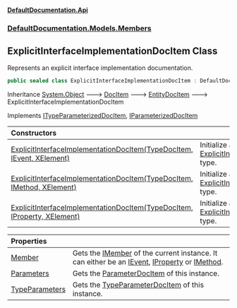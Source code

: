 #### [DefaultDocumentation\.Api](../../../../index.md 'index')
### [DefaultDocumentation\.Models\.Members](../../../../index.md#DefaultDocumentation.Models.Members 'DefaultDocumentation\.Models\.Members')

## ExplicitInterfaceImplementationDocItem Class

Represents an explicit interface implementation documentation\.

```csharp
public sealed class ExplicitInterfaceImplementationDocItem : DefaultDocumentation.Models.EntityDocItem, DefaultDocumentation.Models.ITypeParameterizedDocItem, DefaultDocumentation.Models.IParameterizedDocItem
```

Inheritance [System\.Object](https://learn.microsoft.com/en-us/dotnet/api/system.object 'System\.Object') &#129106; [DocItem](../../DocItem/index.md 'DefaultDocumentation\.Models\.DocItem') &#129106; [EntityDocItem](../../EntityDocItem/index.md 'DefaultDocumentation\.Models\.EntityDocItem') &#129106; ExplicitInterfaceImplementationDocItem

Implements [ITypeParameterizedDocItem](../../ITypeParameterizedDocItem/index.md 'DefaultDocumentation\.Models\.ITypeParameterizedDocItem'), [IParameterizedDocItem](../../IParameterizedDocItem/index.md 'DefaultDocumentation\.Models\.IParameterizedDocItem')

| Constructors | |
| :--- | :--- |
| [ExplicitInterfaceImplementationDocItem\(TypeDocItem, IEvent, XElement\)](ExplicitInterfaceImplementationDocItem.md#DefaultDocumentation.Models.Members.ExplicitInterfaceImplementationDocItem.ExplicitInterfaceImplementationDocItem(DefaultDocumentation.Models.Types.TypeDocItem,IEvent,System.Xml.Linq.XElement) 'DefaultDocumentation\.Models\.Members\.ExplicitInterfaceImplementationDocItem\.ExplicitInterfaceImplementationDocItem\(DefaultDocumentation\.Models\.Types\.TypeDocItem, IEvent, System\.Xml\.Linq\.XElement\)') | Initialize a new instance of the [ExplicitInterfaceImplementationDocItem](index.md 'DefaultDocumentation\.Models\.Members\.ExplicitInterfaceImplementationDocItem') type\. |
| [ExplicitInterfaceImplementationDocItem\(TypeDocItem, IMethod, XElement\)](ExplicitInterfaceImplementationDocItem.md#DefaultDocumentation.Models.Members.ExplicitInterfaceImplementationDocItem.ExplicitInterfaceImplementationDocItem(DefaultDocumentation.Models.Types.TypeDocItem,IMethod,System.Xml.Linq.XElement) 'DefaultDocumentation\.Models\.Members\.ExplicitInterfaceImplementationDocItem\.ExplicitInterfaceImplementationDocItem\(DefaultDocumentation\.Models\.Types\.TypeDocItem, IMethod, System\.Xml\.Linq\.XElement\)') | Initialize a new instance of the [ExplicitInterfaceImplementationDocItem](index.md 'DefaultDocumentation\.Models\.Members\.ExplicitInterfaceImplementationDocItem') type\. |
| [ExplicitInterfaceImplementationDocItem\(TypeDocItem, IProperty, XElement\)](ExplicitInterfaceImplementationDocItem.md#DefaultDocumentation.Models.Members.ExplicitInterfaceImplementationDocItem.ExplicitInterfaceImplementationDocItem(DefaultDocumentation.Models.Types.TypeDocItem,IProperty,System.Xml.Linq.XElement) 'DefaultDocumentation\.Models\.Members\.ExplicitInterfaceImplementationDocItem\.ExplicitInterfaceImplementationDocItem\(DefaultDocumentation\.Models\.Types\.TypeDocItem, IProperty, System\.Xml\.Linq\.XElement\)') | Initialize a new instance of the [ExplicitInterfaceImplementationDocItem](index.md 'DefaultDocumentation\.Models\.Members\.ExplicitInterfaceImplementationDocItem') type\. |

| Properties | |
| :--- | :--- |
| [Member](Member.md 'DefaultDocumentation\.Models\.Members\.ExplicitInterfaceImplementationDocItem\.Member') | Gets the [IMember](https://github.com/icsharpcode/ILSpy 'ICSharpCode\.Decompiler\.TypeSystem\.IMember') of the current instance\. It can either be an [IEvent](https://github.com/icsharpcode/ILSpy 'ICSharpCode\.Decompiler\.TypeSystem\.IEvent'), [IProperty](https://github.com/icsharpcode/ILSpy 'ICSharpCode\.Decompiler\.TypeSystem\.IProperty') or [IMethod](https://github.com/icsharpcode/ILSpy 'ICSharpCode\.Decompiler\.TypeSystem\.IMethod')\. |
| [Parameters](Parameters.md 'DefaultDocumentation\.Models\.Members\.ExplicitInterfaceImplementationDocItem\.Parameters') | Gets the [ParameterDocItem](../../Parameters/ParameterDocItem/index.md 'DefaultDocumentation\.Models\.Parameters\.ParameterDocItem') of this instance\. |
| [TypeParameters](TypeParameters.md 'DefaultDocumentation\.Models\.Members\.ExplicitInterfaceImplementationDocItem\.TypeParameters') | Gets the [TypeParameterDocItem](../../Parameters/TypeParameterDocItem/index.md 'DefaultDocumentation\.Models\.Parameters\.TypeParameterDocItem') of this instance\. |
